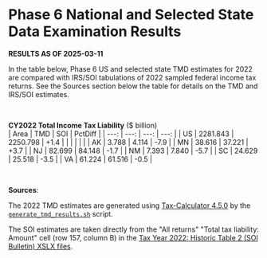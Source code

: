 Phase 6 National and Selected State Data Examination Results
============================================================

**RESULTS AS OF 2025-03-11**

In the table below, Phase 6 US and selected state TMD estimates for
2022 are compared with IRS/SOI tabulations of 2022 sampled federal
income tax returns.  See the Sources section below the table for
details on the TMD and IRS/SOI estimates.

<br>

**CY2022 Total Income Tax Liability** ($ billion)<br>
| Area |     TMD  |      SOI | PctDiff |
| ---: |     ---: |     ---: |    ---: |
| US   | 2281.843 | 2250.798 |    +1.4 |
|      |          |          |         |
| AK   |    3.788 |    4.114 |    -7.9 |
| MN   |   38.616 |   37.221 |    +3.7 |
| NJ   |   82.699 |   84.148 |    -1.7 |
| NM   |    7.393 |    7.840 |    -5.7 |
| SC   |   24.629 |   25.518 |    -3.5 |
| VA   |   61.224 |   61.516 |    -0.5 |

<br>

**Sources**:

The 2022 TMD estimates are generated using [Tax-Calculator
4.5.0](https://github.com/PSLmodels/Tax-Calculator/blob/master/docs/about/releases.md)
by the [`generate_tmd_results.sh`](./generate_tmd_results.sh) script.

The SOI estimates are taken directly from the "All returns" "Total tax
liability: Amount" cell (row 157, column B) in the [Tax Year 2022:
Historic Table 2 (SOI Bulletin) XSLX
files](https://www.irs.gov/statistics/soi-tax-stats-historic-table-2).
